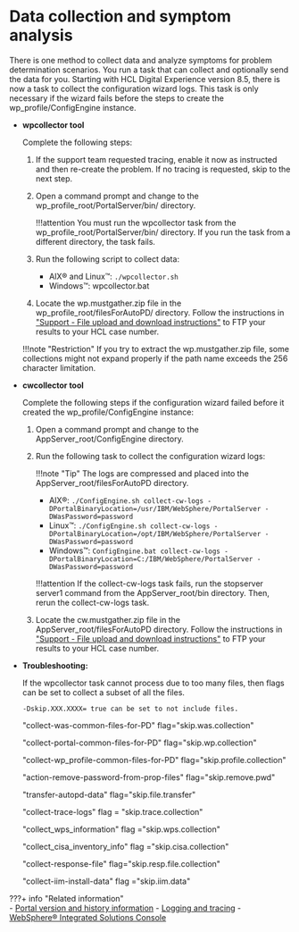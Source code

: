 # Data collection and symptom analysis

There is one method to collect data and analyze symptoms for problem determination scenarios. You run a task that can collect and optionally send the data for you. Starting with HCL Digital Experience version 8.5, there is now a task to collect the configuration wizard logs. This task is only necessary if the wizard fails before the steps to create the wp\_profile/ConfigEngine instance.

-   **wpcollector tool**

    Complete the following steps:

    1.  If the support team requested tracing, enable it now as instructed and then re-create the problem. If no tracing is requested, skip to the next step.
    2.  Open a command prompt and change to the wp_profile_root/PortalServer/bin/ directory.

        !!!attention
            You must run the wpcollector task from the wp_profile_root/PortalServer/bin/ directory. If you run the task from a different directory, the task fails.

    3.  Run the following script to collect data:
        -   AIX® and Linux™: `./wpcollector.sh`
        -   Windows™: wpcollector.bat

    4.  Locate the wp.mustgather.zip file in the wp_profile_root/filesForAutoPD/ directory. Follow the instructions in ["Support - File upload and download instructions"](https://support.hcl-software.com/csm?id=kb_article&sysparm_article=KB0010064) to FTP your results to your HCL case number.
    
    !!!note "Restriction"
        If you try to extract the wp.mustgather.zip file, some collections might not expand properly if the path name exceeds the 256 character limitation.

-   **cwcollector tool**

    Complete the following steps if the configuration wizard failed before it created the wp\_profile/ConfigEngine instance:

    1.  Open a command prompt and change to the AppServer_root/ConfigEngine directory.
    2.  Run the following task to collect the configuration wizard logs:

        !!!note "Tip"
            The logs are compressed and placed into the AppServer_root/filesForAutoPD directory.

        -   AIX®: `./ConfigEngine.sh collect-cw-logs -DPortalBinaryLocation=/usr/IBM/WebSphere/PortalServer -DWasPassword=password`
        -   Linux™: `./ConfigEngine.sh collect-cw-logs -DPortalBinaryLocation=/opt/IBM/WebSphere/PortalServer -DWasPassword=password`
        -   Windows™: `ConfigEngine.bat collect-cw-logs -DPortalBinaryLocation=C:/IBM/WebSphere/PortalServer -DWasPassword=password`

        !!!attention
            If the collect-cw-logs task fails, run the stopserver server1 command from the AppServer_root/bin directory. Then, rerun the collect-cw-logs task.

    3.  Locate the cw.mustgather.zip file in the AppServer_root/filesForAutoPD directory. Follow the instructions in ["Support - File upload and download instructions"](https://support.hcl-software.com/csm?id=kb_article&sysparm_article=KB0010064) to FTP your results to your HCL case number.

-   **Troubleshooting:**

    If the wpcollector task cannot process due to too many files, then flags can be set to collect a subset of all the files.

    `-Dskip.XXX.XXXX= true can be set to not include files.`

    "collect-was-common-files-for-PD" flag="skip.was.collection"

    "collect-portal-common-files-for-PD" flag="skip.wp.collection"

    "collect-wp_profile-common-files-for-PD" flag="skip.profile.collection"

    "action-remove-password-from-prop-files" flag="skip.remove.pwd"

    "transfer-autopd-data" flag="skip.file.transfer"

    "collect-trace-logs" flag = "skip.trace.collection"

    "collect_wps_information" flag ="skip.wps.collection"

    "collect_cisa_inventory_info" flag ="skip.cisa.collection"

    "collect-response-file" flag="skip.resp.file.collection"

    "collect-iim-install-data" flag ="skip.iim.data"



???+ info "Related information"  
    -   [Portal version and history information](../../../manage/troubleshooting/tools_for_troubleshooting_and_diagnostics/wp_history.md)
    -   [Logging and tracing](../../../manage/troubleshooting/logging_and_tracing/index.md)
    - [WebSphere® Integrated Solutions Console](../../portal_admin_tools/WebSphere_Integrated_Solutions_Console.md)
